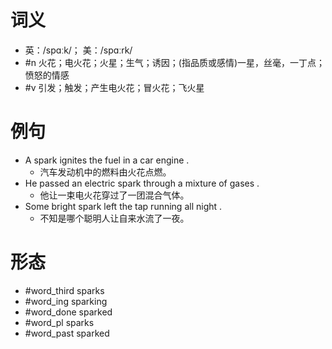 # 词义
- 英：/spɑːk/； 美：/spɑːrk/
- #n 火花；电火花；火星；生气；诱因；(指品质或感情)一星，丝毫，一丁点；愤怒的情感
- #v 引发；触发；产生电火花；冒火花；飞火星
# 例句
- A spark ignites the fuel in a car engine .
	- 汽车发动机中的燃料由火花点燃。
- He passed an electric spark through a mixture of gases .
	- 他让一束电火花穿过了一团混合气体。
- Some bright spark left the tap running all night .
	- 不知是哪个聪明人让自来水流了一夜。
# 形态
- #word_third sparks
- #word_ing sparking
- #word_done sparked
- #word_pl sparks
- #word_past sparked
